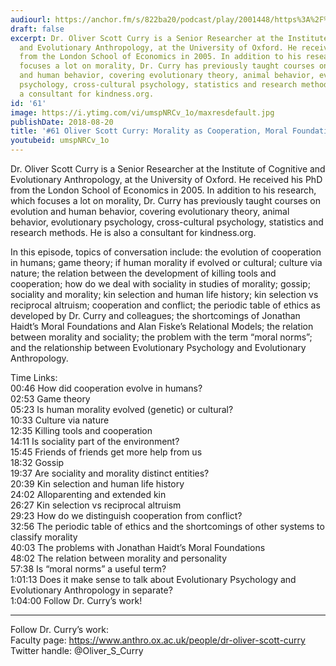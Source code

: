 ```yaml
---
audiourl: https://anchor.fm/s/822ba20/podcast/play/2001448/https%3A%2F%2Fd3ctxlq1ktw2nl.cloudfront.net%2Fproduction%2F2018-11-29%2F7681122-44100-2-6db7c7c746c3.mp3
draft: false
excerpt: Dr. Oliver Scott Curry is a Senior Researcher at the Institute of Cognitive
  and Evolutionary Anthropology, at the University of Oxford. He received his PhD
  from the London School of Economics in 2005. In addition to his research, which
  focuses a lot on morality, Dr. Curry has previously taught courses on evolution
  and human behavior, covering evolutionary theory, animal behavior, evolutionary
  psychology, cross-cultural psychology, statistics and research methods. He is also
  a consultant for kindness.org.
id: '61'
image: https://i.ytimg.com/vi/umspNRCv_1o/maxresdefault.jpg
publishDate: 2018-08-20
title: '#61 Oliver Scott Curry: Morality as Cooperation, Moral Foundations'
youtubeid: umspNRCv_1o
---
```

<div class="timelinks">

Dr. Oliver Scott Curry is a Senior Researcher at the Institute of Cognitive and Evolutionary Anthropology, at the University of Oxford. He received his PhD from the London School of Economics in 2005. In addition to his research, which focuses a lot on morality, Dr. Curry has previously taught courses on evolution and human behavior, covering evolutionary theory, animal behavior, evolutionary psychology, cross-cultural psychology, statistics and research methods. He is also a consultant for kindness.org.

In this episode, topics of conversation include: the evolution of cooperation in humans; game theory; if human morality if evolved or cultural; culture via nature; the relation between the development of killing tools and cooperation; how do we deal with sociality in studies of morality; gossip; sociality and morality; kin selection and human life history; kin selection vs reciprocal altruism; cooperation and conflict; the periodic table of ethics as developed by Dr. Curry and colleagues; the shortcomings of Jonathan Haidt’s Moral Foundations and Alan Fiske’s Relational Models; the relation between morality and sociality; the problem with the term “moral norms”; and the relationship between Evolutionary Psychology and Evolutionary Anthropology. 

Time Links:  
<time>00:46</time> How did cooperation evolve in humans?  
<time>02:53</time> Game theory    
<time>05:23</time> Is human morality evolved (genetic) or cultural?   
<time>10:33</time> Culture via nature   
<time>12:35</time> Killing tools and cooperation    
<time>14:11</time> Is sociality part of the environment?    
<time>15:45</time> Friends of friends get more help from us    
<time>18:32</time> Gossip    
<time>19:37</time> Are sociality and morality distinct entities?    
<time>20:39</time> Kin selection and human life history  
<time>24:02</time> Alloparenting and extended kin  
<time>26:27</time> Kin selection vs reciprocal altruism  
<time>29:23</time> How do we distinguish cooperation from conflict?  
<time>32:56</time> The periodic table of ethics and the shortcomings of other systems to classify morality  
<time>40:03</time> The problems with Jonathan Haidt’s Moral Foundations  
<time>48:02</time> The relation between morality and personality  
<time>57:38</time> Is “moral norms” a useful term?  
<time>1:01:13</time> Does it make sense to talk about Evolutionary Psychology and Evolutionary Anthropology in separate?  
<time>1:04:00</time> Follow Dr. Curry’s work!

---

Follow Dr. Curry’s work:  
Faculty page: https://www.anthro.ox.ac.uk/people/dr-oliver-scott-curry  
Twitter handle: @Oliver_S_Curry
</div>

